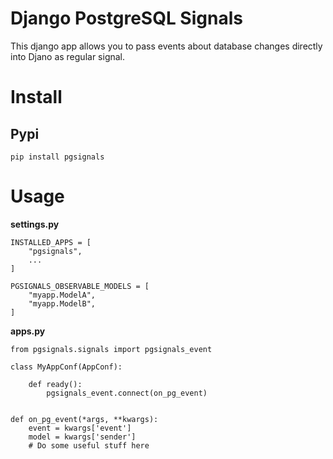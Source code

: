 # Django PostgreSQL Signals

This django app allows you to pass events about database changes directly into Djano as regular signal.


# Install

## Pypi

```
pip install pgsignals
```

# Usage

**settings.py**
```
INSTALLED_APPS = [
    "pgsignals",
    ...
]

PGSIGNALS_OBSERVABLE_MODELS = [
    "myapp.ModelA",
    "myapp.ModelB",
]
```

**apps.py**
```
from pgsignals.signals import pgsignals_event

class MyAppConf(AppConf):

    def ready():
        pgsignals_event.connect(on_pg_event)


def on_pg_event(*args, **kwargs):
    event = kwargs['event']
    model = kwargs['sender']
    # Do some useful stuff here
```
